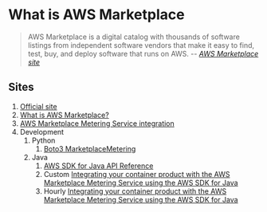 # What is AWS Marketplace

> AWS Marketplace is a digital catalog with thousands of software listings
> from independent software vendors that make it easy to
> find, test, buy, and deploy software that runs on AWS.
> -- *[AWS Marketplace site](https://aws.amazon.com/marketplace/)*

## Sites

1. [Official site](https://aws.amazon.com/marketplace/)
1. [What is AWS Marketplace?](https://docs.aws.amazon.com/marketplace/latest/userguide/what-is-marketplace.html)
1. [AWS Marketplace Metering Service integration](https://docs.aws.amazon.com/marketplace/latest/userguide/entitlement-and-metering-for-paid-products.html)
1. Development
    1. Python
        1. [Boto3 MarketplaceMetering](https://boto3.amazonaws.com/v1/documentation/api/latest/reference/services/meteringmarketplace.html)
    1. Java
        1. [AWS SDK for Java API Reference](https://sdk.amazonaws.com/java/api/latest/software/amazon/awssdk/services/marketplacemetering/MarketplaceMeteringClient.html)
        1. Custom [Integrating your container product with the AWS Marketplace Metering Service using the AWS SDK for Java](https://docs.aws.amazon.com/marketplace/latest/userguide/java-integration-example-meterusage.html)
        1. Hourly [Integrating your container product with the AWS Marketplace Metering Service using the AWS SDK for Java](https://docs.aws.amazon.com/marketplace/latest/userguide/java-integration-example-registerusage.html)
